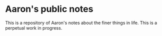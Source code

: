 # Aaron's public notes

This is a repository of Aaron's notes about the finer things in life. This is a perpetual work in progress. 